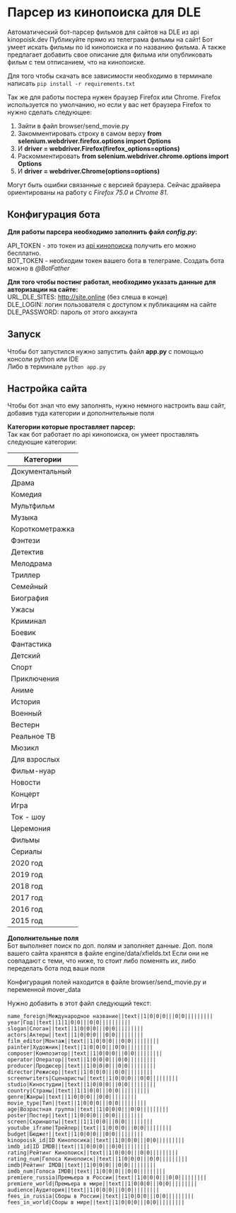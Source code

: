 # Парсер из кинопоиска для DLE

Автоматический бот-парсер фильмов для сайтов на DLE из api kinopoisk.dev
Публикуйте прямо из телеграма фильмы на сайт!
Бот умеет искать фильмы по id кинопоиска и по названию фильма.
А также предлагает добавить свое описание для фильма или опубликовать фильм с тем отписанием, что на кинопоиске.

Для того чтобы скачать все зависимости необходимо в терминале написать `pip install -r requirements.txt`

Так же для работы постера нужен браузер Firefox или Chrome.
Firefox используется по умолчанию, но если у вас нет браузера Firefox то нужно сделать следующее:

1. Зайти в файл browser/send_movie.py
2. Закомментировать строку в самом верху **from selenium.webdriver.firefox.options import Options**
3. И **driver = webdriver.Firefox(firefox_options=options)**
4. Раскомментировать **from selenium.webdriver.chrome.options import Options**
5. И **driver = webdriver.Chrome(options=options)**

Могут быть ошибки связанные с версией браузера. Сейчас драйвера ориентированы на работу с _Firefox 75.0_ и _Chrome 81_.

## Конфигурация бота

**Для работы парсера необходимо заполнить файл _config.py_:**

API_TOKEN - это токен из [api кинопоиска](https://kinopoisk.dev/ "апи кинопоиска") получить его можно бесплатно.  
BOT_TOKEN - необходим токен вашего бота в телеграме. Создать бота можно в _@BotFather_

**Для того чтобы постинг работал, необходимо указать данные для авторизации на сайте:**  
URL_DLE_SITES: http://site.online (без слеша в конце)  
DLE_LOGIN: логин пользователя с доступом к публикациям на сайте  
DLE_PASSWORD: пароль от этого аккаунта

## Запуск

Чтобы бот запустился нужно запустить файл **app.py** c помощью консоли python или IDE  
Либо в терминале `python app.py`

## Настройка сайта

Чтобы бот знал что ему заполнять, нужно немного настроить ваш сайт, добавив туда категории и дополнительные поля

**Категории которые проставляет парсер:**  
Так как бот работает по api кинопоиска, он умеет проставлять следующие категории:

| Категории       |
| --------------- |
| Документальный  |
| Драма           |
| Комедия         |
| Мультфильм      |
| Музыка          |
| Короткометражка |
| Фэнтези         |
| Детектив        |
| Мелодрама       |
| Триллер         |
| Семейный        |
| Биография       |
| Ужасы           |
| Криминал        |
| Боевик          |
| Фантастика      |
| Детский         |
| Спорт           |
| Приключения     |
| Аниме           |
| История         |
| Военный         |
| Вестерн         |
| Реальное ТВ     |
| Мюзикл          |
| Для взрослых    |
| Фильм-нуар      |
| Новости         |
| Концерт         |
| Игра            |
| Ток - шоу       |
| Церемония       |
| Фильмы          |
| Сериалы         |
| 2020 год        |
| 2019 год        |
| 2018 год        |
| 2017 год        |
| 2016 год        |
| 2015 год        |

**Дополнительные поля**  
Бот выполняет поиск по доп. полям и заполняет данные.
Доп. поля вашего сайта хранятся в файле engine/data/xfields.txt Если они не совпадают с теми, что ниже,
то стоит либо поменять их, либо переделать бота под ваши поля

Конфигурация полей находится в файле browser/send_movie.py и переменной mover_data

Нужно добавить в этот файл следующий текст:

```
name_foreign|Международное название||text||1|0|0|0|||0|0|||||||||
year|Год||text||1|1|0|0|||0|0||||||||||
slogan|Слоган||text||1|0|0|0|||0|0|||||||||
actors|Актеры||text||1|0|0|0|||0|0|||||||||
film_editor|Монтаж||text||1|0|0|0|||0|0|||||||||
painter|Художник||text||1|0|0|0|||0|0|||||||||
composer|Композитор||text||1|0|0|0|||0|0|||||||||
operator|Оператор||text||1|0|0|0|||0|0|||||||||
producer|Продюсер||text||1|0|0|0|||0|0|||||||||
director|Режисер||text||1|0|0|0|||0|0|||||||||
screenwriters|Сценаристы||text||1|0|0|0|||0|0|||||||||
studio|Киностудии||text||1|0|0|0|||0|0|||||||||
country|Страны||text||1|1|0|0|||0|0||||||||||
genre|Жанры||text||1|0|0|0|||0|0|||||||||
movie_type|Тип||text||1|0|0|0|||0|0|||||||||
age|Возрастная группа||text||1|0|0|0|||0|0|||||||||
poster|Постер||text||1|0|0|0|||0|0|||||||||
screen|Скриншоты||text||1|1|0|0|||0|0|||||||||
youtube_iframe|Трейлер||text||1|0|0|0|||0|0|||||||||
budget|Бюджет||text||1|0|0|0|||0|0|||||||||
kinopoisk_id|ID Кинопосика||text||1|0|0|0|||0|0|||||||||
imdb_id|ID IMDB||text||1|0|0|0|||0|0|||||||||
rating|Рейтинг Кинопоиск||text||1|0|0|0|||0|0|||||||||
rating_num|Голоса Кинопоиск||text||1|0|0|0|||0|0|||||||||
imdb|Рейтинг IMDB||text||1|0|0|0|||0|0|||||||||
imdb_num|Голоса IMDB||text||1|0|0|0|||0|0|||||||||
premiere_russia|Премьера в России||text||1|0|0|0|||0|0|||||||||
premiere_world|Премьера в мире||text||1|0|0|0|||0|0|||||||||
audience|Аудитория||text||1|0|0|0|||0|0|||||||||
fees_in_russia|Сборы в России||text||1|0|0|0|||0|0|||||||||
fees_in_world|Сборы в мире||text||1|0|0|0|||0|0|||||||||
```
